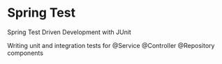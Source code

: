 # Spring Test
Spring Test Driven Development with JUnit

Writing unit and integration tests for
      @Service
      @Controller
      @Repository components
